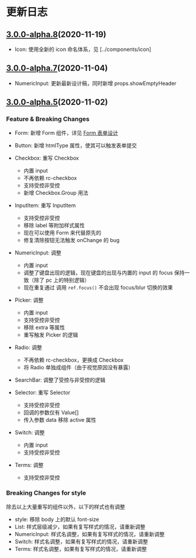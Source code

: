 # 更新日志

## [3.0.0-alpha.8](https://github.com/ant-design/ant-design-mobile/compare/v3.0.0-alpha.7...v3.0.0-alpha.8)(2020-11-19)
* Icon: 使用全新的 icon 命名体系，见 [../components/icon]

## [3.0.0-alpha.7](https://github.com/ant-design/ant-design-mobile/compare/v3.0.0-alpha.5...v3.0.0-alpha.7)(2020-11-04)
* NumericInput: 更新最新设计稿，同时新增 props.showEmptyHeader

## [3.0.0-alpha.5](https://github.com/ant-design/ant-design-mobile/compare/v3.0.0-alpha.4...v3.0.0-alpha.5)(2020-11-02)

### Feature & Breaking Changes
* Form: 新增 Form 组件，详见 [Form 表单设计](../wiki/form)

* Button: 新增 htmlType 属性，使其可以触发表单提交

* Checkbox: 重写 Checkbox
  * 内置 input
  * 不再依赖 rc-checkbox
  * 支持受控非受控
  * 新增 Checkbox.Group 用法

* InputItem: 重写 InputItem
  * 支持受控非受控
  * 移除 label 等附加样式属性
  * 现在可以使用 Form 来代替原先的
  * 修复清除按钮无法触发 onChange 的 bug

* NumericInput: 调整
  * 内置 input
  * 调整了键盘出现的逻辑，现在键盘的出现与内置的 input 的 focus 保持一致（除了 pc 上的特别逻辑）
  * 现在重复通过 调用 `ref.focus()` 不会出现 focus/blur 切换的效果

* Picker: 调整
  * 内置 input
  * 支持受控非受控
  * 移除 extra 等属性
  * 重写触发 Picker 的逻辑

* Radio: 调整
  * 不再依赖 rc-checkbox，更换成 Checkbox
  * 将 Radio 单独成组件（由于视觉原因没有暴露）

* SearchBar: 调整了受控与非受控的逻辑

* Selector: 重写 Selector
  * 支持受控非受控
  * 回调的参数仅有 Value[]
  * 传入参数 data 移除 active 属性

* Switch: 调整
  * 内置 input
  * 支持受控非受控

* Terms: 调整
  * 支持受控非受控

### Breaking Changes for style
除去以上大量重写的组件以外，以下的样式也有调整
* style: 移除 body 上的默认 font-size
* List: 样式层级减少，如果有复写样式的情况，请重新调整
* NumericInput: 样式名调整，如果有复写样式的情况，请重新调整
* Switch: 样式名调整，如果有复写样式的情况，请重新调整
* Terms: 样式名调整，如果有复写样式的情况，请重新调整
